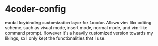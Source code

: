 # 4coder-config

modal keybinding customization layer for 4coder. Allows vim-like editing scheme, such as visual mode, insert mode, normal mode, and vim-like command prompt. However it's a heavily customized version towards my likings, so I only kept the functionalities that I use. 
